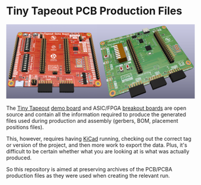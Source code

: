 # Tiny Tapeout PCB Production Files

![Demoboard Evolution](images/ttdb_evolution.png)

The [Tiny Tapeout](https://tinytapeout.com/) [demo board](https://github.com/TinyTapeout/tt-demo-pcb) and ASIC/FPGA [breakout boards](https://github.com/tinyTapeout/breakout-pcb) are open source and contain all the information required to produce the generated files used during production and assembly (gerbers, BOM, placement positions files).

This, however, requires having [KiCad](https://kicad.org) running, checking out the correct tag or version of the project, and then more work to export the data.  Plus, it's difficult to be certain whether what you are looking at is what was actually produced.

So this repository is aimed at preserving archives of the PCB/PCBA production files as they were used when creating the relevant run.  



